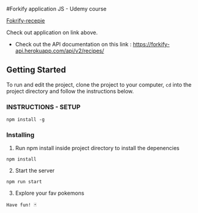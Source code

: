 #Forkify application JS - Udemy course

[Fokrify-recepie](https://forkify-engine-search-2022app.netlify.app/)

Check out application on link above.

- Check out the API documentation on this link : https://forkify-api.herokuapp.com/api/v2/recipes/

## Getting Started

To run and edit the project, clone the project to your computer, `cd` into the project directory and follow the instructions below.

### INSTRUCTIONS - SETUP

```
npm install -g
```

### Installing

1. Run npm install inside project directory to install the depenencies

`npm install`

2. Start the server

`npm run start`

3. Explore your fav pokemons

`Have fun! 🃏`
